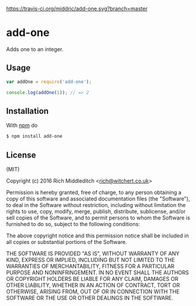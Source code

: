 https://travis-ci.org/middric/add-one.svg?branch=master

# add-one

Adds one to an integer.

## Usage

```js
var addOne = require('add-one');

console.log(addOne(1)); // => 2
```

## Installation

With [npm](http://npmjs.org) do

```bash
$ npm install add-one
```

## License

(MIT)

Copyright (c) 2016 Rich Middleditch &lt;rich@witchert.co.uk&gt;

Permission is hereby granted, free of charge, to any person obtaining a copy of
this software and associated documentation files (the "Software"), to deal in
the Software without restriction, including without limitation the rights to
use, copy, modify, merge, publish, distribute, sublicense, and/or sell copies
of the Software, and to permit persons to whom the Software is furnished to do
so, subject to the following conditions:

The above copyright notice and this permission notice shall be included in all
copies or substantial portions of the Software.

THE SOFTWARE IS PROVIDED "AS IS", WITHOUT WARRANTY OF ANY KIND, EXPRESS OR
IMPLIED, INCLUDING BUT NOT LIMITED TO THE WARRANTIES OF MERCHANTABILITY,
FITNESS FOR A PARTICULAR PURPOSE AND NONINFRINGEMENT. IN NO EVENT SHALL THE
AUTHORS OR COPYRIGHT HOLDERS BE LIABLE FOR ANY CLAIM, DAMAGES OR OTHER
LIABILITY, WHETHER IN AN ACTION OF CONTRACT, TORT OR OTHERWISE, ARISING FROM,
OUT OF OR IN CONNECTION WITH THE SOFTWARE OR THE USE OR OTHER DEALINGS IN THE
SOFTWARE.
